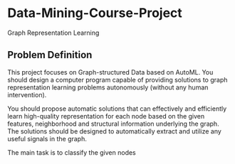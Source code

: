 # Data-Mining-Course-Project
Graph Representation Learning

## Problem Definition

This project focuses on Graph-structured Data based on AutoML. You should design a computer program capable of providing solutions to graph representation learning problems autonomously (without any human intervention).

You should propose automatic solutions that can effectively and efficiently learn high-quality representation for each node based on the given features, neighborhood and structural information underlying the graph. The solutions should be designed to automatically extract and utilize any useful signals in the graph.

The main task is to classify the given nodes
